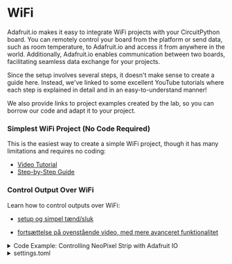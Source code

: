 # WiFi

Adafruit.io makes it easy to integrate WiFi projects with your CircuitPython board. You can remotely control your board from the platform or send data, such as room temperature, to Adafruit.io and access it from anywhere in the world. Additionally, Adafruit.io enables communication between two boards, facilitating seamless data exchange for your projects.

Since the setup involves several steps, it doesn't make sense to create a guide here. Instead, we've linked to some excellent YouTube tutorials where each step is explained in detail and in an easy-to-understand manner!

We also provide links to project examples created by the lab, so you can borrow our code and adapt it to your project.

### Simplest WiFi Project (No Code Required)
This is the easiest way to create a simple WiFi project, though it has many limitations and requires no coding:
- [Video Tutorial](https://www.youtube.com/watch?v=beFuT_hG_LE)
- [Step-by-Step Guide](https://learn.adafruit.com/quickstart-adafruit-io-wippersnapper?view=all#installing-wippersnapper)

### Control Output Over WiFi
Learn how to control outputs over WiFi:
- [setup og simpel tænd/sluk](https://www.youtube.com/watch?v=iFwvvEJ_UwA&list=PLBJJ76R_ry5QY9BU5gqxrvtODWFkkTjYa&index=35&t=1449s)

- [fortsættelse på ovenstående video, med mere avanceret funktionalitet](https://www.youtube.com/watch?v=fjysAa3N2OI&list=PLBJJ76R_ry5QY9BU5gqxrvtODWFkkTjYa&index=36)


<details>
<summary>Code Example: Controlling NeoPixel Strip with Adafruit IO</summary>

```python
import board, time, neopixel
import os, ssl, socketpool, wifi
import adafruit_minimqtt.adafruit_minimqtt as MQTT

# setup neopixel strip
strip = neopixel.NeoPixel(board.A1, 30)
RED = (255, 0, 0)
BLACK = (0, 0, 0)
strip.fill(BLACK)

# Get adafruit io username and key from settings.toml
aio_username = os.getenv("AIO_USERNAME")
aio_key = os.getenv("AIO_KEY")

# setup a feed to subscribe to
strip_on_off_feed = aio_username + "/feeds/Strip_on_off"
strip_colour_change = aio_username + "/feeds/Strip_colour_change"

# Setup functions to respond to MQTT events

def connected(client, userdate, flags, rc):
    # connected to broker adafruit io
    print("connected to adafruit IO! listening....")

    # Subscribe to all changes on feeds below
    client.subscribe(strip_on_off_feed)
    client.subscribe(strip_colour_change)

def disconnected(client, userdata, rc):
    # disconnected
    print("disconnected from broker")

def message(client, topic, message):
    # the bulk of your code to respond to MQTT

    print(f"topic: {topic}, message: {message}")
    if message == "ON":
        strip.fill(RED)
        print("ON RECEIVED")

    elif message == "OFF":
        strip.fill(BLACK)

    elif message.isdigit():
        brightness_level = int(message)
        strip.brightness = brightness_level / 10.0
        print(f"Received brightness level: {brightness_level}")

# Connect to WiFi
print("connecting to WiFi")
wifi.radio.connect(os.getenv("WIFI_SSID"), os.getenv("WIFI_PASSWORD"))
print("Connected!")

# Create a socket pool
pool = socketpool.SocketPool(wifi.radio)

# Set up a MiniMQTT client
mqtt_client = MQTT.MQTT(
    broker=os.getenv("BROKER"),
    port=os.getenv("PORT"),
    username=aio_username,
    password=aio_key,
    socket_pool=pool,
    ssl_context=ssl.create_default_context()
)

# Setup the "callback" mqtt methods created above
mqtt_client.on_connect = connected
mqtt_client.on_disconnect = disconnected
mqtt_client.on_message = message

# Connect to the MQTT Broker
print("connecting to adafruit IO....")
mqtt_client.connect()

while True:
    mqtt_client.loop()
```

</details>


<details>
<summary>settings.toml</summary>

```toml
# settings.toml

WIFI_SSID = "wifinavn"
WIFI_PASSWORD = "wifikode"
AIO_USERNAME = "dit adafruit io brugernavn"
AIO_KEY = "din aio nøgle"
BROKER = "io.adafruit.com"
PORT = 1883
```
</details>


